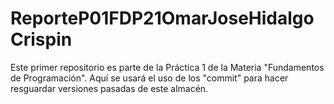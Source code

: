 # ReporteP01FDP21OmarJoseHidalgoCrispin
Este primer repositorio es parte de la Práctica 1 de la Materia "Fundamentos de Programación". Aquí se usará el uso de los "commit" para hacer resguardar versiones pasadas de este almacén.
